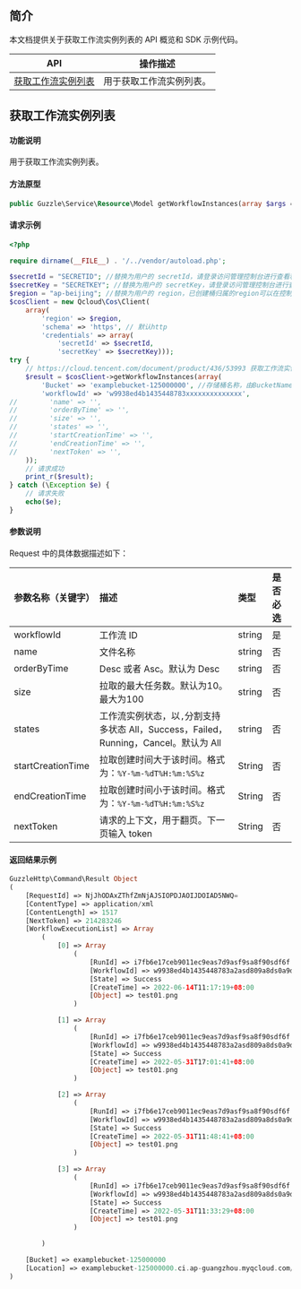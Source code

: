 ## 简介

本文档提供关于获取工作流实例列表的 API 概览和 SDK 示例代码。

| API           | 操作描述                 |
| ------------- |  ---------------------- |
| [获取工作流实例列表](https://cloud.tencent.com/document/product/436/53993) | 用于获取工作流实例列表。 |

## 获取工作流实例列表

#### 功能说明

用于获取工作流实例列表。

#### 方法原型

```php
public Guzzle\Service\Resource\Model getWorkflowInstances(array $args = array());
```

#### 请求示例

```php
<?php

require dirname(__FILE__) . '/../vendor/autoload.php';

$secretId = "SECRETID"; //替换为用户的 secretId，请登录访问管理控制台进行查看和管理，https://console.cloud.tencent.com/cam/capi
$secretKey = "SECRETKEY"; //替换为用户的 secretKey，请登录访问管理控制台进行查看和管理，https://console.cloud.tencent.com/cam/capi
$region = "ap-beijing"; //替换为用户的 region，已创建桶归属的region可以在控制台查看，https://console.cloud.tencent.com/cos5/bucket
$cosClient = new Qcloud\Cos\Client(
    array(
        'region' => $region,
        'schema' => 'https', // 默认http
        'credentials' => array(
            'secretId' => $secretId,
            'secretKey' => $secretKey)));
try {
    // https://cloud.tencent.com/document/product/436/53993 获取工作流实例列表
    $result = $cosClient->getWorkflowInstances(array(
        'Bucket' => 'examplebucket-125000000', //存储桶名称，由BucketName-Appid 组成，可以在COS控制台查看 https://console.cloud.tencent.com/cos5/bucket
        'workflowId' => 'w9938ed4b1435448783xxxxxxxxxxxxxx',
//        'name' => '',
//        'orderByTime' => '',
//        'size' => '',
//        'states' => '',
//        'startCreationTime' => '',
//        'endCreationTime' => '',
//        'nextToken' => '',
    ));
    // 请求成功
    print_r($result);
} catch (\Exception $e) {
    // 请求失败
    echo($e);
}
```

#### 参数说明

Request 中的具体数据描述如下：

| 参数名称（关键字） | 描述                                                         | 类型   | 是否必选 |
| :----------------- | :----------------------------------------------------------- | :----- | :------- |
| workflowId         | 工作流 ID                                                    | string | 是       |
| name               | 文件名称                                                     | string | 否       |
| orderByTime        | Desc 或者 Asc。默认为 Desc                                   | string | 否       |
| size               | 拉取的最大任务数。默认为10。最大为100                        | string | 否       |
| states             | 工作流实例状态，以`,`分割支持多状态 All，Success，Failed，Running，Cancel。默认为 All | string | 否       |
| startCreationTime  | 拉取创建时间大于该时间。格式为：`%Y-%m-%dT%H:%m:%S%z`        | String | 否       |
| endCreationTime    | 拉取创建时间小于该时间。格式为：`%Y-%m-%dT%H:%m:%S%z`        | String | 否       |
| nextToken          | 请求的上下文，用于翻页。下一页输入 token                     | String | 否       |

#### 返回结果示例

```php
GuzzleHttp\Command\Result Object
(
    [RequestId] => NjJhODAxZThfZmNjAJSIOPDJAOIJDOIAD5NWQ=
    [ContentType] => application/xml
    [ContentLength] => 1517
    [NextToken] => 214283246
    [WorkflowExecutionList] => Array
        (
            [0] => Array
                (
                    [RunId] => i7fb6e17ceb9011ec9eas7d9asf9sa8f90sdf6f
                    [WorkflowId] => w9938ed4b1435448783a2asd809a8ds0a9ddd
                    [State] => Success
                    [CreateTime] => 2022-06-14T11:17:19+08:00
                    [Object] => test01.png
                )

            [1] => Array
                (
                    [RunId] => i7fb6e17ceb9011ec9eas7d9asf9sa8f90sdf6f
                    [WorkflowId] => w9938ed4b1435448783a2asd809a8ds0a9ddd
                    [State] => Success
                    [CreateTime] => 2022-05-31T17:01:41+08:00
                    [Object] => test01.png
                )

            [2] => Array
                (
                    [RunId] => i7fb6e17ceb9011ec9eas7d9asf9sa8f90sdf6f
                    [WorkflowId] => w9938ed4b1435448783a2asd809a8ds0a9ddd
                    [State] => Success
                    [CreateTime] => 2022-05-31T11:48:41+08:00
                    [Object] => test01.png
                )

            [3] => Array
                (
                    [RunId] => i7fb6e17ceb9011ec9eas7d9asf9sa8f90sdf6f
                    [WorkflowId] => w9938ed4b1435448783a2asd809a8ds0a9ddd
                    [State] => Success
                    [CreateTime] => 2022-05-31T11:33:29+08:00
                    [Object] => test01.png
                )

        )

    [Bucket] => examplebucket-125000000
    [Location] => examplebucket-125000000.ci.ap-guangzhou.myqcloud.com/workflowexecution
)
```

